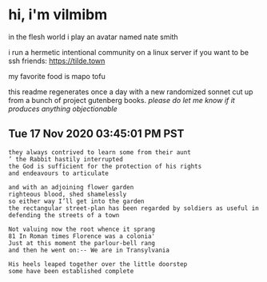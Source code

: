 # hi, i'm vilmibm

in the flesh world i play an avatar named nate smith

i run a hermetic intentional community on a linux server if you want to be ssh friends: https://tilde.town

my favorite food is mapo tofu

this readme regenerates once a day with a new randomized sonnet cut up from a bunch of project gutenberg books.
_please do let me know if it produces anything objectionable_

## Tue 17 Nov 2020 03:45:01 PM PST

    they always contrived to learn some from their aunt
    ’ the Rabbit hastily interrupted
    the God is sufficient for the protection of his rights
    and endeavours to articulate
    
    and with an adjoining flower garden
    righteous blood, shed shamelessly
    so either way I’ll get into the garden
    the rectangular street-plan has been regarded by soldiers as useful in defending the streets of a town
    
    Not valuing now the root whence it sprang
    81 In Roman times Florence was a colonia'
    Just at this moment the parlour-bell rang
    and then he went on:-- We are in Transylvania
    
    His heels leaped together over the little doorstep
    some have been established complete
